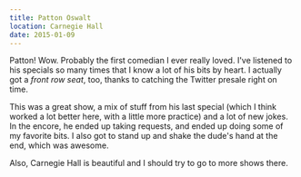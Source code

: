 ```yaml
---
title: Patton Oswalt
location: Carnegie Hall
date: 2015-01-09
---
```


Patton! Wow. Probably the first comedian I ever really loved. I've listened to his specials so many times that I know a lot of his bits by heart. I actually got a *front row seat*, too, thanks to catching the Twitter presale right on time. 

This was a great show, a mix of stuff from his last special (which I think worked a lot better here, with a little more practice) and a lot of new jokes. In the encore, he ended up taking requests, and ended up doing some of my favorite bits. I also got to stand up and shake the dude's hand at the end, which was awesome. 

Also, Carnegie Hall is beautiful and I should try to go to more shows there.